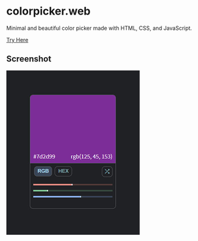 # colorpicker.web
Minimal and beautiful color picker made with HTML, CSS, and JavaScript.

[Try Here](https://d33kshant.github.io/colorpicker.web/)

## Screenshot
![screenshot](screenshot.jpg)

